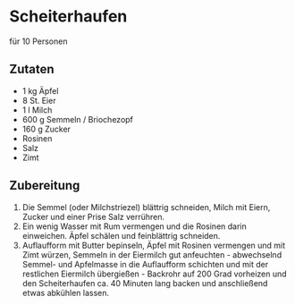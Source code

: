 # Scheiterhaufen

für 10 Personen

## Zutaten
* 1 kg Äpfel
* 8 St. Eier
* 1 l Milch
* 600 g Semmeln / Briochezopf
* 160 g Zucker
* Rosinen
* Salz
* Zimt

## Zubereitung
1. Die Semmel (oder Milchstriezel) blättrig schneiden, Milch mit Eiern, Zucker und einer Prise Salz verrühren.
2. Ein wenig Wasser mit Rum vermengen und die Rosinen darin einweichen. Äpfel schälen und feinblättrig schneiden.
3. Auflaufform mit Butter bepinseln, Äpfel mit Rosinen vermengen und mit Zimt würzen, Semmeln in der Eiermilch gut anfeuchten - abwechselnd Semmel- und Apfelmasse in die Auflaufform schichten und mit der restlichen Eiermilch übergießen - Backrohr auf 200 Grad vorheizen und den Scheiterhaufen ca. 40 Minuten lang backen und anschließend etwas abkühlen lassen.